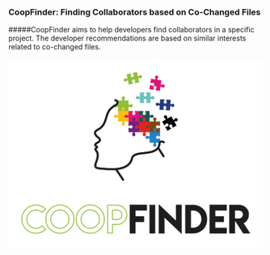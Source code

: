 ### CoopFinder: Finding Collaborators based on Co-Changed Files

#####CoopFinder aims to help developers find collaborators in a specific project. The developer recommendations are based on similar interests related to co-changed files.

![CoopFinder](fig/CoopFinder_color.png)
